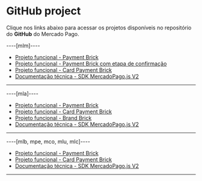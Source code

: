 # GitHub project

Clique nos links abaixo para acessar os projetos disponíveis no repositório do **GitHub** do Mercado Pago.

----[mlm]----
* [Projeto funcional - Payment Brick](https://github.com/mercadopago/payment-bricks-sample-node)
* [Projeto funcional - Payment Brick com etapa de confirmação](https://github.com/mercadopago/payment-bricks-review-sample-node)
* [Projeto funcional - Card Payment Brick](https://github.com/mercadopago/card-payment-bricks-sample)
* [Documentação técnica - SDK MercadoPago.js V2](https://github.com/mercadopago/sdk-js)

------------
----[mla]----
* [Projeto funcional - Payment Brick](https://github.com/mercadopago/payment-bricks-sample-node)
* [Projeto funcional - Card Payment Brick](https://github.com/mercadopago/card-payment-bricks-sample)
* [Projeto funcional - Brand Brick](https://github.com/mercadopago/wallet-brand-bricks-sample)
* [Documentação técnica - SDK MercadoPago.js V2](https://github.com/mercadopago/sdk-js)

------------
----[mlb, mpe, mco, mlu, mlc]----
* [Projeto funcional - Payment Brick](https://github.com/mercadopago/payment-bricks-sample-node)
* [Projeto funcional - Card Payment Brick](https://github.com/mercadopago/card-payment-bricks-sample)
* [Documentação técnica - SDK MercadoPago.js V2](https://github.com/mercadopago/sdk-js)

------------